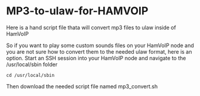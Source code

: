 # MP3-to-ulaw-for-HAMVOIP
Here is a hand script file thata will convert mp3 files to ulaw inside of HamVoIP

So if you want to play some custom sounds files on your HamVoIP node and you are not sure how to convert them to the needed ulaw format, here is an option.
Start an SSH session into your HamVoIP node and navigate to the /usr/local/sbin folder
```
cd /usr/local/sbin
```
Then download the needed script file named mp3_convert.sh



